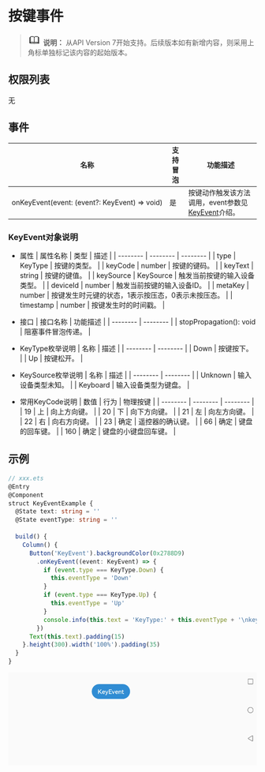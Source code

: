# 按键事件

> ![icon-note.gif](public_sys-resources/icon-note.gif) **说明：**
> 从API Version 7开始支持。后续版本如有新增内容，则采用上角标单独标记该内容的起始版本。


## 权限列表

无


## 事件

| 名称 | 支持冒泡 | 功能描述 | 
| -------- | -------- | -------- |
| onKeyEvent(event:&nbsp;(event?:&nbsp;KeyEvent)&nbsp;=&gt;&nbsp;void) | 是 | 按键动作触发该方法调用，event参数见[KeyEvent](#keyevent对象说明)介绍。 | 


### KeyEvent对象说明

- 属性
  | 属性名称 | 类型 | 描述 |
  | -------- | -------- | -------- |
  | type | KeyType | 按键的类型。 |
  | keyCode | number | 按键的键码。 |
  | keyText | string | 按键的键值。 |
  | keySource | KeySource | 触发当前按键的输入设备类型。 |
  | deviceId | number | 触发当前按键的输入设备ID。 |
  | metaKey | number | 按键发生时元键的状态，1表示按压态，0表示未按压态。 |
  | timestamp | number | 按键发生时的时间戳。 |


- 接口
  | 接口名称 | 功能描述 | 
  | -------- | -------- |
  | stopPropagation():&nbsp;void | 阻塞事件冒泡传递。 | 

- KeyType枚举说明
  | 名称 | 描述 | 
  | -------- | -------- |
  | Down | 按键按下。 | 
  | Up | 按键松开。 | 


- KeySource枚举说明
  | 名称 | 描述 | 
  | -------- | -------- |
  | Unknown | 输入设备类型未知。 | 
  | Keyboard | 输入设备类型为键盘。 | 

- 常用KeyCode说明
  | 数值 | 行为 | 物理按键 | 
  | -------- | -------- | -------- |
  | 19 | 上 | 向上方向键。 | 
  | 20 | 下 | 向下方向键。 | 
  | 21 | 左 | 向左方向键。 | 
  | 22 | 右 | 向右方向键。 | 
  | 23 | 确定 | 遥控器的确认键。 | 
  | 66 | 确定 | 键盘的回车键。 | 
  | 160 | 确定 | 键盘的小键盘回车键。 | 


## 示例

```ts
// xxx.ets
@Entry
@Component
struct KeyEventExample {
  @State text: string = ''
  @State eventType: string = ''

  build() {
    Column() {
      Button('KeyEvent').backgroundColor(0x2788D9)
        .onKeyEvent((event: KeyEvent) => {
          if (event.type === KeyType.Down) {
            this.eventType = 'Down'
          }
          if (event.type === KeyType.Up) {
            this.eventType = 'Up'
          }
          console.info(this.text = 'KeyType:' + this.eventType + '\nkeyCode:' + event.keyCode + '\nkeyText:' + event.keyText)
        })
      Text(this.text).padding(15)
    }.height(300).width('100%').padding(35)
  }
}
```

![zh-cn_image_0000001174264364](figures/zh-cn_image_0000001174264364.gif)
